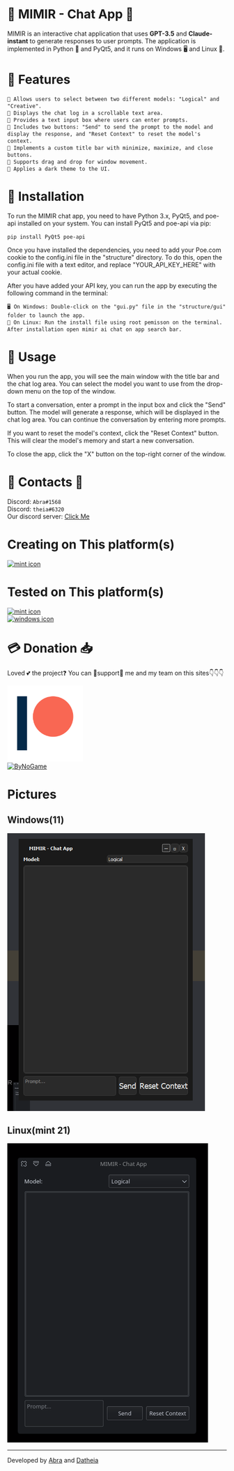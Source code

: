 # 🤖 MIMIR - Chat App 📱

MIMIR is an interactive chat application that uses **GPT-3.5** and **Claude-instant** to generate responses to user prompts. The application is implemented in Python 🐍 and PyQt5, and it runs on Windows 🖥️ and Linux 🐧.

# 🌟 Features

    🤖 Allows users to select between two different models: "Logical" and "Creative".
    💬 Displays the chat log in a scrollable text area.
    📝 Provides a text input box where users can enter prompts.
    🙌 Includes two buttons: "Send" to send the prompt to the model and display the response, and "Reset Context" to reset the model's context.
    🎉 Implements a custom title bar with minimize, maximize, and close buttons.
    🚀 Supports drag and drop for window movement.
    🌃 Applies a dark theme to the UI.

# 🔧 Installation

To run the MIMIR chat app, you need to have Python 3.x, PyQt5, and poe-api installed on your system. You can install PyQt5 and poe-api via pip:

```
pip install PyQt5 poe-api
```
Once you have installed the dependencies, you need to add your Poe.com cookie to the config.ini file in the "structure" directory. To do this, open the config.ini file with a text editor, and replace "YOUR_API_KEY_HERE" with your actual cookie.

After you have added your API key, you can run the app by executing the following command in the terminal:

    🖥️ On Windows: Double-click on the "gui.py" file in the "structure/gui" folder to launch the app.
    🐧 On Linux: Run the install file using root pemisson on the terminal. After installation open mimir ai chat on app search bar.

# 🚀 Usage

When you run the app, you will see the main window with the title bar and the chat log area. You can select the model you want to use from the drop-down menu on the top of the window.

To start a conversation, enter a prompt in the input box and click the "Send" button. The model will generate a response, which will be displayed in the chat log area. You can continue the conversation by entering more prompts.

If you want to reset the model's context, click the "Reset Context" button. This will clear the model's memory and start a new conversation.

To close the app, click the "X" button on the top-right corner of the window.

# :satellite: Contacts :satellite:
Discord: `Abra#1568`<br />
Discord: `theia#6320`<br />
Our discord server: [Click Me](https://discord.gg/R6fVaQS5We "Click Me")


# Creating on This platform(s)

<a href="https://linuxmint.com/" target="_blank"><img src="https://linuxmint.com/web/img/logo-mono.svg" alt="mint icon" height="174" width="310"></a></br>

# Tested on This platform(s)

<a href="https://linuxmint.com/" target="_blank"><img src="https://linuxmint.com/web/img/logo-mono.svg" alt="mint icon" height="174" width="310"></a></br>
<a href="https://www.microsoft.com" target="_blank"><img src="https://logodownload.org/wp-content/uploads/2021/06/windows-11-logo.png" alt="windows icon" height="80" width="450"></a></br>

# :credit_card: Donation :inbox_tray:

Loved :two_hearts: the project:question: You can :star2:support:star2: me and my team on this sites:point_down::point_down::point_down:

<a href="https://www.patreon.com/plexusnetworksystem" target="_blank"><img src="https://raw.githubusercontent.com/PlexusNetworkSystem/PlexusNetworkSystem/main/patreon.png" alt="Patreon" height="174" width="174"></a></br>
<a href="http://www.bynogame.com/tr/destekle/plexusnetworkacademy" target="_blank"><img src="https://cdn.bynogame.com/logo/bynogame-logo-black-1678388280240.png" alt="ByNoGame" height="123" width="300"></a>

# Pictures
## Windows(11)
![plot](https://raw.githubusercontent.com/PlexusNetworkSystem/mimir/main/src/windows.png)
## Linux(mint 21)
![plot](https://raw.githubusercontent.com/PlexusNetworkSystem/mimir/main/src/linux.png)

------------ 
Developed by [Abra](https://github.com/the-abra "Abra") and [Datheia](https://github.com/datheia "Datheia")
